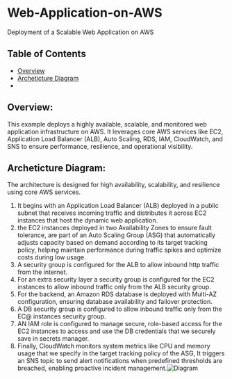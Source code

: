 # Web-Application-on-AWS
Deployment of a Scalable Web Application on AWS

## Table of Contents
 - [Overview](#overview)
 - [Archeticture Diagram](archeticture-diagram)
 - [](deployment)


## Overview:
This example deploys a highly available, scalable, and monitored web application infrastructure on AWS. It leverages core AWS services like EC2, Application Load Balancer (ALB), Auto Scaling, RDS, IAM, CloudWatch, and SNS to ensure performance, resilience, and operational visibility.

## Archeticture Diagram:
The architecture is designed for high availability, scalability, and resilience using core AWS services. 
1. It begins with an Application Load Balancer (ALB) deployed in a public subnet that receives incoming traffic and distributes it across EC2 instances that host the dynamic web application.
2. the EC2 instances deployed in two Availability Zones to ensure fault tolerance, are part of an Auto Scaling Group (ASG) that automatically adjusts capacity based on demand according to its target tracking policy, helping maintain performance during traffic spikes and optimize costs during low usage.
3. A security group is configured for the ALB to allow inbound http traffic from the internet.
4. For an extra security layer a security group is configured for the EC2 instances to allow inbound traffic only from the ALB security group.
5. For the backend, an Amazon RDS database is deployed with Multi-AZ configuration, ensuring database availability and failover protection.
6. A DB security group is configured to allow inbound traffic only from the EC@ instances security group.
7. AN IAM role is configured to manage secure, role-based access for the EC2 instances to access and use the DB credentials that we securely save in secrets manager.
8.  Finally, CloudWatch monitors system metrics like CPU and memory usage that we specify in the target tracking policy of the ASG, It triggers an SNS topic to send alert notifications when predefined thresholds are breached, enabling proactive incident management.![Diagram](https://github.com/user-attachments/assets/8902748b-d460-416b-90b6-0612299436e0)

